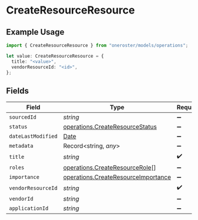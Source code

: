 # CreateResourceResource

## Example Usage

```typescript
import { CreateResourceResource } from "oneroster/models/operations";

let value: CreateResourceResource = {
  title: "<value>",
  vendorResourceId: "<id>",
};
```

## Fields

| Field                                                                                         | Type                                                                                          | Required                                                                                      | Description                                                                                   |
| --------------------------------------------------------------------------------------------- | --------------------------------------------------------------------------------------------- | --------------------------------------------------------------------------------------------- | --------------------------------------------------------------------------------------------- |
| `sourcedId`                                                                                   | *string*                                                                                      | :heavy_minus_sign:                                                                            | N/A                                                                                           |
| `status`                                                                                      | [operations.CreateResourceStatus](../../models/operations/createresourcestatus.md)            | :heavy_minus_sign:                                                                            | N/A                                                                                           |
| `dateLastModified`                                                                            | [Date](https://developer.mozilla.org/en-US/docs/Web/JavaScript/Reference/Global_Objects/Date) | :heavy_minus_sign:                                                                            | N/A                                                                                           |
| `metadata`                                                                                    | Record<string, *any*>                                                                         | :heavy_minus_sign:                                                                            | N/A                                                                                           |
| `title`                                                                                       | *string*                                                                                      | :heavy_check_mark:                                                                            | N/A                                                                                           |
| `roles`                                                                                       | [operations.CreateResourceRole](../../models/operations/createresourcerole.md)[]              | :heavy_minus_sign:                                                                            | N/A                                                                                           |
| `importance`                                                                                  | [operations.CreateResourceImportance](../../models/operations/createresourceimportance.md)    | :heavy_minus_sign:                                                                            | N/A                                                                                           |
| `vendorResourceId`                                                                            | *string*                                                                                      | :heavy_check_mark:                                                                            | N/A                                                                                           |
| `vendorId`                                                                                    | *string*                                                                                      | :heavy_minus_sign:                                                                            | N/A                                                                                           |
| `applicationId`                                                                               | *string*                                                                                      | :heavy_minus_sign:                                                                            | N/A                                                                                           |
